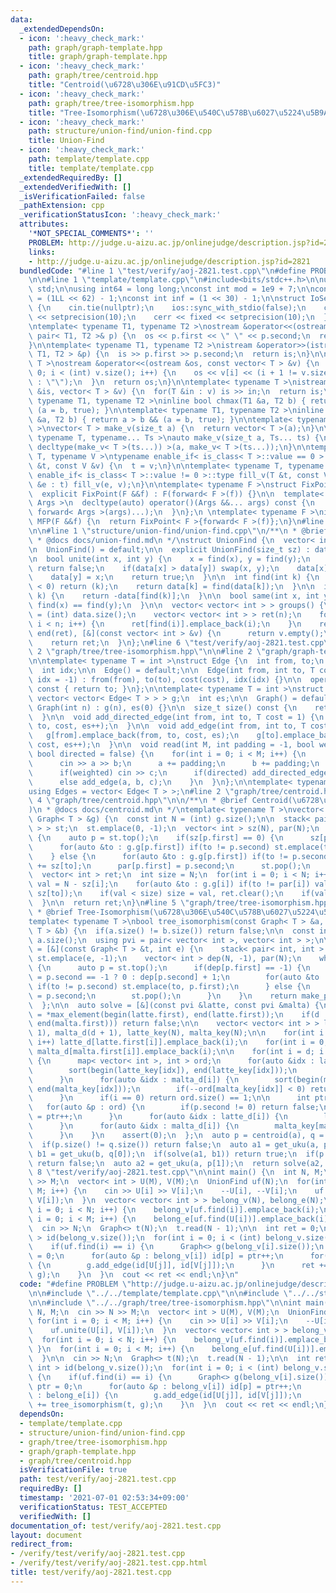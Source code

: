 ```yaml
---
data:
  _extendedDependsOn:
  - icon: ':heavy_check_mark:'
    path: graph/graph-template.hpp
    title: graph/graph-template.hpp
  - icon: ':heavy_check_mark:'
    path: graph/tree/centroid.hpp
    title: "Centroid(\u6728\u306E\u91CD\u5FC3)"
  - icon: ':heavy_check_mark:'
    path: graph/tree/tree-isomorphism.hpp
    title: "Tree-Isomorphism(\u6728\u306E\u540C\u578B\u6027\u5224\u5B9A)"
  - icon: ':heavy_check_mark:'
    path: structure/union-find/union-find.cpp
    title: Union-Find
  - icon: ':heavy_check_mark:'
    path: template/template.cpp
    title: template/template.cpp
  _extendedRequiredBy: []
  _extendedVerifiedWith: []
  _isVerificationFailed: false
  _pathExtension: cpp
  _verificationStatusIcon: ':heavy_check_mark:'
  attributes:
    '*NOT_SPECIAL_COMMENTS*': ''
    PROBLEM: http://judge.u-aizu.ac.jp/onlinejudge/description.jsp?id=2821
    links:
    - http://judge.u-aizu.ac.jp/onlinejudge/description.jsp?id=2821
  bundledCode: "#line 1 \"test/verify/aoj-2821.test.cpp\"\n#define PROBLEM \"http://judge.u-aizu.ac.jp/onlinejudge/description.jsp?id=2821\"\
    \n\n#line 1 \"template/template.cpp\"\n#include<bits/stdc++.h>\n\nusing namespace\
    \ std;\n\nusing int64 = long long;\nconst int mod = 1e9 + 7;\n\nconst int64 infll\
    \ = (1LL << 62) - 1;\nconst int inf = (1 << 30) - 1;\n\nstruct IoSetup {\n  IoSetup()\
    \ {\n    cin.tie(nullptr);\n    ios::sync_with_stdio(false);\n    cout << fixed\
    \ << setprecision(10);\n    cerr << fixed << setprecision(10);\n  }\n} iosetup;\n\
    \ntemplate< typename T1, typename T2 >\nostream &operator<<(ostream &os, const\
    \ pair< T1, T2 >& p) {\n  os << p.first << \" \" << p.second;\n  return os;\n\
    }\n\ntemplate< typename T1, typename T2 >\nistream &operator>>(istream &is, pair<\
    \ T1, T2 > &p) {\n  is >> p.first >> p.second;\n  return is;\n}\n\ntemplate< typename\
    \ T >\nostream &operator<<(ostream &os, const vector< T > &v) {\n  for(int i =\
    \ 0; i < (int) v.size(); i++) {\n    os << v[i] << (i + 1 != v.size() ? \" \"\
    \ : \"\");\n  }\n  return os;\n}\n\ntemplate< typename T >\nistream &operator>>(istream\
    \ &is, vector< T > &v) {\n  for(T &in : v) is >> in;\n  return is;\n}\n\ntemplate<\
    \ typename T1, typename T2 >\ninline bool chmax(T1 &a, T2 b) { return a < b &&\
    \ (a = b, true); }\n\ntemplate< typename T1, typename T2 >\ninline bool chmin(T1\
    \ &a, T2 b) { return a > b && (a = b, true); }\n\ntemplate< typename T = int64\
    \ >\nvector< T > make_v(size_t a) {\n  return vector< T >(a);\n}\n\ntemplate<\
    \ typename T, typename... Ts >\nauto make_v(size_t a, Ts... ts) {\n  return vector<\
    \ decltype(make_v< T >(ts...)) >(a, make_v< T >(ts...));\n}\n\ntemplate< typename\
    \ T, typename V >\ntypename enable_if< is_class< T >::value == 0 >::type fill_v(T\
    \ &t, const V &v) {\n  t = v;\n}\n\ntemplate< typename T, typename V >\ntypename\
    \ enable_if< is_class< T >::value != 0 >::type fill_v(T &t, const V &v) {\n  for(auto\
    \ &e : t) fill_v(e, v);\n}\n\ntemplate< typename F >\nstruct FixPoint : F {\n\
    \  explicit FixPoint(F &&f) : F(forward< F >(f)) {}\n\n  template< typename...\
    \ Args >\n  decltype(auto) operator()(Args &&... args) const {\n    return F::operator()(*this,\
    \ forward< Args >(args)...);\n  }\n};\n \ntemplate< typename F >\ninline decltype(auto)\
    \ MFP(F &&f) {\n  return FixPoint< F >{forward< F >(f)};\n}\n#line 4 \"test/verify/aoj-2821.test.cpp\"\
    \n\n#line 1 \"structure/union-find/union-find.cpp\"\n/**\n * @brief Union-Find\n\
    \ * @docs docs/union-find.md\n */\nstruct UnionFind {\n  vector< int > data;\n\
    \n  UnionFind() = default;\n\n  explicit UnionFind(size_t sz) : data(sz, -1) {}\n\
    \n  bool unite(int x, int y) {\n    x = find(x), y = find(y);\n    if(x == y)\
    \ return false;\n    if(data[x] > data[y]) swap(x, y);\n    data[x] += data[y];\n\
    \    data[y] = x;\n    return true;\n  }\n\n  int find(int k) {\n    if(data[k]\
    \ < 0) return (k);\n    return data[k] = find(data[k]);\n  }\n\n  int size(int\
    \ k) {\n    return -data[find(k)];\n  }\n\n  bool same(int x, int y) {\n    return\
    \ find(x) == find(y);\n  }\n\n  vector< vector< int > > groups() {\n    int n\
    \ = (int) data.size();\n    vector< vector< int > > ret(n);\n    for(int i = 0;\
    \ i < n; i++) {\n      ret[find(i)].emplace_back(i);\n    }\n    ret.erase(remove_if(begin(ret),\
    \ end(ret), [&](const vector< int > &v) {\n      return v.empty();\n    }));\n\
    \    return ret;\n  }\n};\n#line 6 \"test/verify/aoj-2821.test.cpp\"\n\n#line\
    \ 2 \"graph/tree/tree-isomorphism.hpp\"\n\n#line 2 \"graph/graph-template.hpp\"\
    \n\ntemplate< typename T = int >\nstruct Edge {\n  int from, to;\n  T cost;\n\
    \  int idx;\n\n  Edge() = default;\n\n  Edge(int from, int to, T cost = 1, int\
    \ idx = -1) : from(from), to(to), cost(cost), idx(idx) {}\n\n  operator int()\
    \ const { return to; }\n};\n\ntemplate< typename T = int >\nstruct Graph {\n \
    \ vector< vector< Edge< T > > > g;\n  int es;\n\n  Graph() = default;\n\n  explicit\
    \ Graph(int n) : g(n), es(0) {}\n\n  size_t size() const {\n    return g.size();\n\
    \  }\n\n  void add_directed_edge(int from, int to, T cost = 1) {\n    g[from].emplace_back(from,\
    \ to, cost, es++);\n  }\n\n  void add_edge(int from, int to, T cost = 1) {\n \
    \   g[from].emplace_back(from, to, cost, es);\n    g[to].emplace_back(to, from,\
    \ cost, es++);\n  }\n\n  void read(int M, int padding = -1, bool weighted = false,\
    \ bool directed = false) {\n    for(int i = 0; i < M; i++) {\n      int a, b;\n\
    \      cin >> a >> b;\n      a += padding;\n      b += padding;\n      T c = T(1);\n\
    \      if(weighted) cin >> c;\n      if(directed) add_directed_edge(a, b, c);\n\
    \      else add_edge(a, b, c);\n    }\n  }\n};\n\ntemplate< typename T = int >\n\
    using Edges = vector< Edge< T > >;\n#line 2 \"graph/tree/centroid.hpp\"\n\n#line\
    \ 4 \"graph/tree/centroid.hpp\"\n\n/**\n * @brief Centroid(\u6728\u306E\u91CD\u5FC3\
    )\n * @docs docs/centroid.md\n */\ntemplate< typename T >\nvector< int > centroid(const\
    \ Graph< T > &g) {\n  const int N = (int) g.size();\n\n  stack< pair< int, int\
    \ > > st;\n  st.emplace(0, -1);\n  vector< int > sz(N), par(N);\n  while(!st.empty())\
    \ {\n    auto p = st.top();\n    if(sz[p.first] == 0) {\n      sz[p.first] = 1;\n\
    \      for(auto &to : g.g[p.first]) if(to != p.second) st.emplace(to, p.first);\n\
    \    } else {\n      for(auto &to : g.g[p.first]) if(to != p.second) sz[p.first]\
    \ += sz[to];\n      par[p.first] = p.second;\n      st.pop();\n    }\n  }\n\n\
    \  vector< int > ret;\n  int size = N;\n  for(int i = 0; i < N; i++) {\n    int\
    \ val = N - sz[i];\n    for(auto &to : g.g[i]) if(to != par[i]) val = max(val,\
    \ sz[to]);\n    if(val < size) size = val, ret.clear();\n    if(val == size) ret.emplace_back(i);\n\
    \  }\n\n  return ret;\n}\n#line 5 \"graph/tree/tree-isomorphism.hpp\"\n\n/**\n\
    \ * @brief Tree-Isomorphism(\u6728\u306E\u540C\u578B\u6027\u5224\u5B9A)\n */\n\
    template< typename T >\nbool tree_isomorphism(const Graph< T > &a, const Graph<\
    \ T > &b) {\n  if(a.size() != b.size()) return false;\n\n  const int N = (int)\
    \ a.size();\n  using pvi = pair< vector< int >, vector< int > >;\n\n  auto get_uku\
    \ = [&](const Graph< T > &t, int e) {\n    stack< pair< int, int > > st;\n   \
    \ st.emplace(e, -1);\n    vector< int > dep(N, -1), par(N);\n    while(!st.empty())\
    \ {\n      auto p = st.top();\n      if(dep[p.first] == -1) {\n        dep[p.first]\
    \ = p.second == -1 ? 0 : dep[p.second] + 1;\n        for(auto &to : t.g[p.first])\
    \ if(to != p.second) st.emplace(to, p.first);\n      } else {\n        par[p.first]\
    \ = p.second;\n        st.pop();\n      }\n    }\n    return make_pair(dep, par);\n\
    \  };\n\n  auto solve = [&](const pvi &latte, const pvi &malta) {\n\n    int d\
    \ = *max_element(begin(latte.first), end(latte.first));\n    if(d != *max_element(begin(malta.first),\
    \ end(malta.first))) return false;\n\n    vector< vector< int > > latte_d(d +\
    \ 1), malta_d(d + 1), latte_key(N), malta_key(N);\n\n    for(int i = 0; i < N;\
    \ i++) latte_d[latte.first[i]].emplace_back(i);\n    for(int i = 0; i < N; i++)\
    \ malta_d[malta.first[i]].emplace_back(i);\n\n    for(int i = d; i >= 0; i--)\
    \ {\n      map< vector< int >, int > ord;\n      for(auto &idx : latte_d[i]) {\n\
    \        sort(begin(latte_key[idx]), end(latte_key[idx]));\n        ord[latte_key[idx]]++;\n\
    \      }\n      for(auto &idx : malta_d[i]) {\n        sort(begin(malta_key[idx]),\
    \ end(malta_key[idx]));\n        if(--ord[malta_key[idx]] < 0) return false;\n\
    \      }\n      if(i == 0) return ord.size() == 1;\n\n      int ptr = 0;\n   \
    \   for(auto &p : ord) {\n        if(p.second != 0) return false;\n        p.second\
    \ = ptr++;\n      }\n      for(auto &idx : latte_d[i]) {\n        latte_key[latte.second[idx]].emplace_back(ord[latte_key[idx]]);\n\
    \      }\n      for(auto &idx : malta_d[i]) {\n        malta_key[malta.second[idx]].emplace_back(ord[malta_key[idx]]);\n\
    \      }\n    }\n    assert(0);\n  };\n  auto p = centroid(a), q = centroid(b);\n\
    \  if(p.size() != q.size()) return false;\n  auto a1 = get_uku(a, p[0]);\n  auto\
    \ b1 = get_uku(b, q[0]);\n  if(solve(a1, b1)) return true;\n  if(p.size() == 1)\
    \ return false;\n  auto a2 = get_uku(a, p[1]);\n  return solve(a2, b1);\n}\n#line\
    \ 8 \"test/verify/aoj-2821.test.cpp\"\n\nint main() {\n  int N, M;\n  cin >> N\
    \ >> M;\n  vector< int > U(M), V(M);\n  UnionFind uf(N);\n  for(int i = 0; i <\
    \ M; i++) {\n    cin >> U[i] >> V[i];\n    --U[i], --V[i];\n    uf.unite(U[i],\
    \ V[i]);\n  }\n  vector< vector< int > > belong_v(N), belong_e(N);\n  for(int\
    \ i = 0; i < N; i++) {\n    belong_v[uf.find(i)].emplace_back(i);\n  }\n  for(int\
    \ i = 0; i < M; i++) {\n    belong_e[uf.find(U[i])].emplace_back(i);\n  }\n\n\
    \  cin >> N;\n  Graph<> t(N);\n  t.read(N - 1);\n\n  int ret = 0;\n  vector< int\
    \ > id(belong_v.size());\n  for(int i = 0; i < (int) belong_v.size(); i++) {\n\
    \    if(uf.find(i) == i) {\n      Graph<> g(belong_v[i].size());\n      int ptr\
    \ = 0;\n      for(auto &p : belong_v[i]) id[p] = ptr++;\n      for(auto &j : belong_e[i])\
    \ {\n        g.add_edge(id[U[j]], id[V[j]]);\n      }\n      ret += tree_isomorphism(t,\
    \ g);\n    }\n  }\n  cout << ret << endl;\n}\n"
  code: "#define PROBLEM \"http://judge.u-aizu.ac.jp/onlinejudge/description.jsp?id=2821\"\
    \n\n#include \"../../template/template.cpp\"\n\n#include \"../../structure/union-find/union-find.cpp\"\
    \n\n#include \"../../graph/tree/tree-isomorphism.hpp\"\n\nint main() {\n  int\
    \ N, M;\n  cin >> N >> M;\n  vector< int > U(M), V(M);\n  UnionFind uf(N);\n \
    \ for(int i = 0; i < M; i++) {\n    cin >> U[i] >> V[i];\n    --U[i], --V[i];\n\
    \    uf.unite(U[i], V[i]);\n  }\n  vector< vector< int > > belong_v(N), belong_e(N);\n\
    \  for(int i = 0; i < N; i++) {\n    belong_v[uf.find(i)].emplace_back(i);\n \
    \ }\n  for(int i = 0; i < M; i++) {\n    belong_e[uf.find(U[i])].emplace_back(i);\n\
    \  }\n\n  cin >> N;\n  Graph<> t(N);\n  t.read(N - 1);\n\n  int ret = 0;\n  vector<\
    \ int > id(belong_v.size());\n  for(int i = 0; i < (int) belong_v.size(); i++)\
    \ {\n    if(uf.find(i) == i) {\n      Graph<> g(belong_v[i].size());\n      int\
    \ ptr = 0;\n      for(auto &p : belong_v[i]) id[p] = ptr++;\n      for(auto &j\
    \ : belong_e[i]) {\n        g.add_edge(id[U[j]], id[V[j]]);\n      }\n      ret\
    \ += tree_isomorphism(t, g);\n    }\n  }\n  cout << ret << endl;\n}\n"
  dependsOn:
  - template/template.cpp
  - structure/union-find/union-find.cpp
  - graph/tree/tree-isomorphism.hpp
  - graph/graph-template.hpp
  - graph/tree/centroid.hpp
  isVerificationFile: true
  path: test/verify/aoj-2821.test.cpp
  requiredBy: []
  timestamp: '2021-07-01 02:53:34+09:00'
  verificationStatus: TEST_ACCEPTED
  verifiedWith: []
documentation_of: test/verify/aoj-2821.test.cpp
layout: document
redirect_from:
- /verify/test/verify/aoj-2821.test.cpp
- /verify/test/verify/aoj-2821.test.cpp.html
title: test/verify/aoj-2821.test.cpp
---
```

